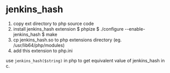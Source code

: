# jenkins_hash
1. copy ext directory to php source code
2. install jenkins_hash extension
    \$ phpize
    \$ ./configure --enable-jenkins_hash
    \$ make
3. cp jenkins_hash.so to php extensions directory (eg. /usr/lib64/php/modules)
4. add this extension to php.ini

use `jenkins_hash($string)` in php to get equivalent value of jenkins_hash in c.
